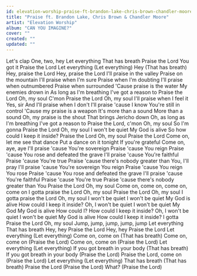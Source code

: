 ```yaml
---
id: elevation-worship-praise-ft-brandon-lake-chris-brown-chandler-moore
title: "Praise ft. Brandon Lake, Chris Brown & Chandler Moore"
artist: "Elevation Worship"
album: "CAN YOU IMAGINE?"
cover: ""
created: ""
updated: ""
---
```


Let's clap
One, two, hey
Let everything
That has breath
Praise the Lord
You got it
Praise the Lord
Let everything (Let everything)
Hey (That has breath)
Hey, praise the Lord
Hey, praise the Lord
I'll praise in the valley
Praise on the mountain
I'll praise when I'm sure
Praise when I'm doubting
I'll praise when outnumbered
Praise when surrounded
'Cause praise is the water
My enemies drown in
As long as I'm breathing
I've got a reason to
Praise the Lord
Oh, my soul
C'mon
Praise the Lord
Oh, my soul
I'll praise when I feel it
Yes, sir
And I'll praise when I don't
I'll praise 'cause I know
You're still in control
'Cause my praise is a weapon
It's more than a sound
More than a sound
Oh, my praise is the shout
That brings Jericho down
Oh, as long as I'm breathing
I've got a reason to
Praise the Lord, c'mon
Oh, my soul
So I'm gonna
Praise the Lord
Oh, my soul
I won't be quiet
My God is alive
So how could I keep it inside?
Praise the Lord
Oh, my soul
Praise the Lord
Come on, let me see that dance
Put a dance on it tonight
If you're grateful
Come on, aye, aye
I'll praise 'cause You're sovereign
Praise 'cause You reign
Praise 'cause You rose and defeated the grave
I'll praise 'cause You're faithful
Praise 'cause You're true
Praise 'cause there's nobody greater than You, I'll pray
I'll praise 'cause You're sovereign
You reign
Praise 'cause You reign
You rose
Praise 'cause You rose and defeated the grave
I'll praise 'cause You're faithful
Praise 'cause You're true
Praise 'cause there's nobody greater than You
Praise the Lord
Oh, my soul
Come on, come on, come on, come on
I gotta praise the Lord
Oh, my soul
Praise the Lord
Oh, my soul
I gotta praise the Lord
Oh, my soul
I won't be quiet
I won't be quiet
My God is alive
How could I keep it inside?
Oh, I won't be quiet
I won't be quiet
My God
My God is alive
How could I?
How could I keep it inside?
Oh, I won't be quiet
I won't be quiet
My God is alive
How could I keep it inside?
I gotta
Praise the Lord
Oh, my soul
Jump, jump, jump, jump, jump
Let everything
That has breath
Hey, hey
Praise the Lord
Hey, hey
Praise the Lord
Let everything (Let everything)
Come on, come on (That has breath)
Come on, come on (Praise the Lord)
Come on, come on (Praise the Lord)
Let everything (Let everything)
If you got breath in your body (That has breath)
If you got breath in your body (Praise the Lord)
Praise the Lord, come on (Praise the Lord)
Let everything (Let everything)
That has breath (That has breath)
Praise the Lord (Praise the Lord)
What? (Praise the Lord)